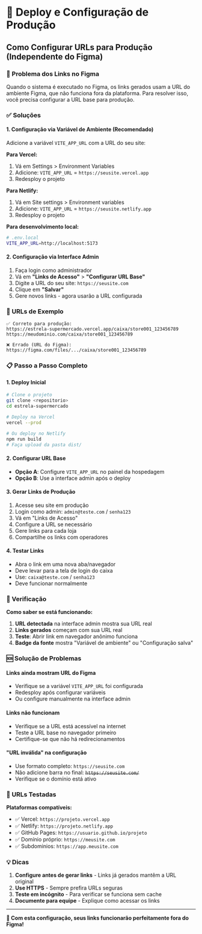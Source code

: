 # 🚀 Deploy e Configuração de Produção

## Como Configurar URLs para Produção (Independente do Figma)

### 🔗 Problema dos Links no Figma

Quando o sistema é executado no Figma, os links gerados usam a URL do ambiente Figma, que não funciona fora da plataforma. Para resolver isso, você precisa configurar a URL base para produção.

### ✅ Soluções

#### 1. **Configuração via Variável de Ambiente (Recomendado)**

Adicione a variável `VITE_APP_URL` com a URL do seu site:

**Para Vercel:**
1. Vá em Settings > Environment Variables
2. Adicione: `VITE_APP_URL` = `https://seusite.vercel.app`
3. Redesploy o projeto

**Para Netlify:**
1. Vá em Site settings > Environment variables
2. Adicione: `VITE_APP_URL` = `https://seusite.netlify.app`
3. Redesploy o projeto

**Para desenvolvimento local:**
```bash
# .env.local
VITE_APP_URL=http://localhost:5173
```

#### 2. **Configuração via Interface Admin**

1. Faça login como administrador
2. Vá em **"Links de Acesso"** > **"Configurar URL Base"**
3. Digite a URL do seu site: `https://seusite.com`
4. Clique em **"Salvar"**
5. Gere novos links - agora usarão a URL configurada

### 🎯 URLs de Exemplo

```
✅ Correto para produção:
https://estrela-supermercado.vercel.app/caixa/store001_123456789
https://meudominio.com/caixa/store001_123456789

❌ Errado (URL do Figma):
https://figma.com/files/.../caixa/store001_123456789
```

### 📋 Passo a Passo Completo

#### 1. **Deploy Inicial**
```bash
# Clone o projeto
git clone <repositorio>
cd estrela-supermercado

# Deploy na Vercel
vercel --prod

# Ou deploy no Netlify
npm run build
# Faça upload da pasta dist/
```

#### 2. **Configurar URL Base**
- **Opção A**: Configure `VITE_APP_URL` no painel da hospedagem
- **Opção B**: Use a interface admin após o deploy

#### 3. **Gerar Links de Produção**
1. Acesse seu site em produção
2. Login como admin: `admin@teste.com` / `senha123`
3. Vá em "Links de Acesso"
4. Configure a URL se necessário
5. Gere links para cada loja
6. Compartilhe os links com operadores

#### 4. **Testar Links**
- Abra o link em uma nova aba/navegador
- Deve levar para a tela de login do caixa
- Use: `caixa@teste.com` / `senha123`
- Deve funcionar normalmente

### 🔧 Verificação

**Como saber se está funcionando:**

1. **URL detectada** na interface admin mostra sua URL real
2. **Links gerados** começam com sua URL real
3. **Teste**: Abrir link em navegador anônimo funciona
4. **Badge da fonte** mostra "Variável de ambiente" ou "Configuração salva"

### 🆘 Solução de Problemas

#### **Links ainda mostram URL do Figma**
- Verifique se a variável `VITE_APP_URL` foi configurada
- Redesploy após configurar variáveis
- Ou configure manualmente na interface admin

#### **Links não funcionam**
- Verifique se a URL está acessível na internet
- Teste a URL base no navegador primeiro
- Certifique-se que não há redirecionamentos

#### **"URL inválida" na configuração**
- Use formato completo: `https://seusite.com`
- Não adicione barra no final: ~~`https://seusite.com/`~~
- Verifique se o domínio está ativo

### 📱 URLs Testadas

**Plataformas compatíveis:**
- ✅ Vercel: `https://projeto.vercel.app`
- ✅ Netlify: `https://projeto.netlify.app`
- ✅ GitHub Pages: `https://usuario.github.io/projeto`
- ✅ Domínio próprio: `https://meusite.com`
- ✅ Subdominios: `https://app.meusite.com`

### 💡 Dicas

1. **Configure antes de gerar links** - Links já gerados mantêm a URL original
2. **Use HTTPS** - Sempre prefira URLs seguras
3. **Teste em incógnito** - Para verificar se funciona sem cache
4. **Documente para equipe** - Explique como acessar os links

---

**🌟 Com esta configuração, seus links funcionarão perfeitamente fora do Figma!**